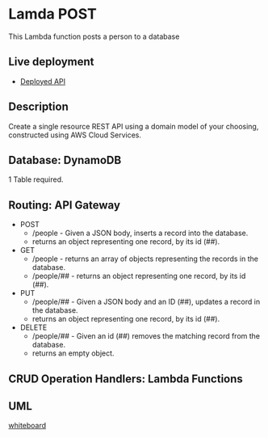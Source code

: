 # Lamda POST

This Lambda function posts a person to a database

## Live deployment
- [Deployed API](https://yjmx6t39sk.execute-api.us-west-2.amazonaws.com/Completed/people)

## Description
Create a single resource REST API using a domain model of your choosing, constructed using AWS Cloud Services.

## Database: DynamoDB
1 Table required.

## Routing: API Gateway
- POST
  - /people - Given a JSON body, inserts a record into the database.
  - returns an object representing one record, by its id (##).
- GET
  - /people - returns an array of objects representing the records in the database.
  - /people/## - returns an object representing one record, by its id (##).
- PUT
  - /people/## - Given a JSON body and an ID (##), updates a record in the database.
  - returns an object representing one record, by its id (##).
- DELETE
  - /people/## - Given an id (##) removes the matching record from the database.
  - returns an empty object.

## CRUD Operation Handlers: Lambda Functions

## UML
[whiteboard](https://projects.invisionapp.com/freehand/document/ymzXIrXeC)
